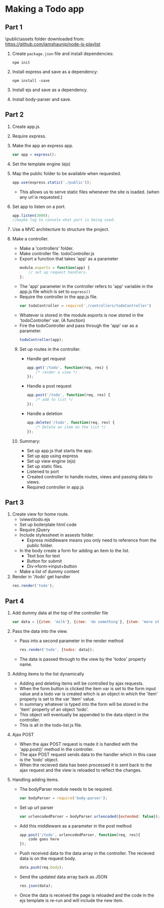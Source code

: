# Making a Todo app

## Part 1

\public\assets folder downloaded from: https://github.com/iamshaunjp/node-js-playlist

1. Create ```package.json``` file and install dependencies:
    ```
    npm init
    ```

2. Install express and save as a dependency:
    ```
    npm install -save
    ```

3. Install ejs and save as a dependency.

4. Install body-parser and save.

## Part 2

1. Create app.js.

2. Require express.

3. Make the app an express app.
    ```js
    var app = express();
    ```

4. Set the template engine (ejs)

5. Map the public folder to be available when requested.
    ```js
    app.use(express.static('./public'));
    ```
    - This allows us to serve static files whenever the site is loaded. (when any url is requested.)

6. Set app to listen on a port.
    ```js
    app.listen(3000);
    //maybe log to console what port is being used.
    ```

7. Use a MVC architecture to structure the project.

8. Make a controller.
    - Make a 'controllers' folder.
    - Make controller file. todoController.js
    - Export a function that takes 'app' as a parameter
        ```javascript
        module.exports = function(app) {
            // set up request handlers.
        };
        ```
    - The 'app' parameter in the controller refers to 'app' variable in the app.js file which is set to ```express()```
    - Require the controller in the app.js file.
        ```js
        var todoController = require('./controllers/todoController')
        ```
    - Whatever is stored in the module.exports is now stored in the 'todoController' var. (A function)
    - Fire the todoController and pass through the 'app' var as a parameter.
        ```js
        todoController(app);
        ```
    
    9. Set up routes in the controller.
        - Handle get request
            ```js
            app.get('/todo', function(req, res) {
                /* render a view */
            });
            
            ```
        - Handle a post request
            ```js
            app.post('/todo', function(req, res) {
                /* add to list */
            });
            ```
        - Handle a deletion
            ```js
            app.delete('/todo', function(req, res) {
                /* Delete an item on the list */
            });
            ```

    10. Summary:
        - Set up app.js that starts the app.
        - Set up app using express
        - Set up view engine (ejs)
        - Set up static files.
        - Listened to port
        - Created controller to handle routes, views and passing data to views.
        - Required controller in app.js

## Part 3

1. Create view for home route.
    - \views\todo.ejs
    - Set up boilerplate html code
    - Require jQuery
    - Include stylessheet in assests folder.
        - Express middleware means you only need to reference from the public folder.
    - In the body create a form for adding an item to the list.
        - Text box for text
        - Button for submit
        - Div->form->input+button
    - Make a list of dummy content
2. Render in '/todo' get handler
    ```js
    res.render('todo');
    ```

## Part 4

1. Add dummy data at the top of the controller file
    ```js
    var data = [{item: 'milk'}, {itme: 'do something'}, {item: 'more stuff'}];
    ```
2. Pass the data into the view.
    - Pass into a second parameter in the render method
        ```js
        res.render('todo', {todos: data});
        ```
    - The data is passed through to the view by the 'todos' property name.

3. Adding items to the list dynamically
    - Adding and deleting items will be controlled by ajax requests.
    - When the form button is clicked the item var is set to the form input value and a todo var is created which is an object in which the 'item' property is set to the var 'item' value.
    - In summary whatever is typed into the form will be stored in the 'item' property of an object 'todo'.
    - This object will eventually be appended to the data object in the controller.
    - This is all in the todo-list.js file.

4. Ajax POST
    - When the ajax POST request is made it is handled with the 'app.post()' method in the controller.
    - The ajax POST request sends data to the handler which in this case is the 'todo' object.
    - When the recieved data has been processed it is sent back to the ajax request and the view is reloaded to reflect the changes.

5. Handling adding items.
    - The bodyParser module needs to be required.
        ```js
        var bodyParser = require('body-parser');
        ```
    - Set up url parser
        ```js
        var urlencodedParser = bodyParser.urlencoded({extended: false});
        ```
    - Add this middleware as a parameter in the post method
        ```js
        app.post('/todo', urlencodedParser, function(req, res){
            code goes here
        });
        ```
    - Push received data to the data array in the controller. The recieved data is on the request body.
        ```js
        data.push(req.body);
        ```
    - Send the updated data array back as JSON
        ```js
        res.json(data);
        ```
    - Once the data is received the page is reloaded and the code in the ejs template is re-run and will include the new item.
